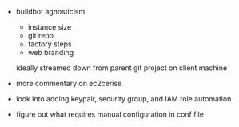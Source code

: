 * buildbot agnosticism
    * instance size
    * git repo
    * factory steps
    * web branding
    
    ideally streamed down from parent git project on client machine

* more commentary on ec2cerise

* look into adding keypair, security group, and IAM role automation

* figure out what requires manual configuration in conf file
